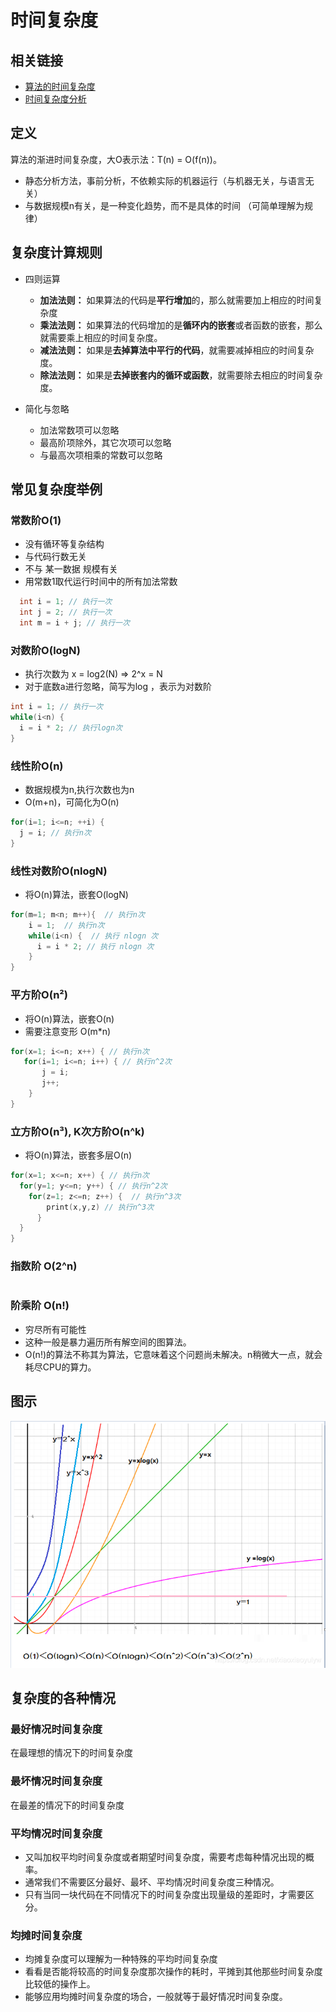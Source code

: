 # 时间复杂度

## 相关链接

- [算法的时间复杂度](https://zhuanlan.zhihu.com/p/50479555)
- [时间复杂度分析](https://zhuanlan.zhihu.com/p/361636579)

## 定义

算法的渐进时间复杂度，大O表示法：T(n) = O(f(n))。

  - 静态分析方法，事前分析，不依赖实际的机器运行（与机器无关，与语言无关）
  - 与数据规模n有关，是一种变化趋势，而不是具体的时间 （可简单理解为规律）

## 复杂度计算规则

- 四则运算
  - **加法法则：** 如果算法的代码是**平行增加**的，那么就需要加上相应的时间复杂度
  - **乘法法则：** 如果算法的代码增加的是**循环内的嵌套**或者函数的嵌套，那么就需要乘上相应的时间复杂度。
  - **减法法则：** 如果是**去掉算法中平行的代码**，就需要减掉相应的时间复杂度。
  - **除法法则：** 如果是**去掉嵌套内的循环或函数**，就需要除去相应的时间复杂度。

- 简化与忽略
  - 加法常数项可以忽略
  - 最高阶项除外，其它次项可以忽略
  - 与最高次项相乘的常数可以忽略

## 常见复杂度举例

### 常数阶O(1)

- 没有循环等复杂结构
- 与代码行数无关
- 不与 某一数据 规模有关
- 用常数1取代运行时间中的所有加法常数

```c
  int i = 1; // 执行一次
  int j = 2; // 执行一次
  int m = i + j; // 执行一次
```

### 对数阶O(logN)

- 执行次数为 x = log2(N) => 2^x = N
- 对于底数a进行忽略，简写为log ，表示为对数阶

```c
int i = 1; // 执行一次
while(i<n) {
  i = i * 2; // 执行logn次
}
```

### 线性阶O(n)

- 数据规模为n,执行次数也为n
- O(m+n)，可简化为O(n)

```c
for(i=1; i<=n; ++i) {
  j = i; // 执行n次
}
```

### 线性对数阶O(nlogN)

- 将O(n)算法，嵌套O(logN)

```c
for(m=1; m<n; m++){  // 执行n次
    i = 1;  // 执行n次
    while(i<n) {  // 执行 nlogn 次
      i = i * 2; // 执行 nlogn 次
    }
}
```

### 平方阶O(n²)

- 将O(n)算法，嵌套O(n)
- 需要注意变形 O(m*n)

```c
for(x=1; i<=n; x++) { // 执行n次
   for(i=1; i<=n; i++) { // 执行n^2次
       j = i;
       j++;
    }
}
```

### 立方阶O(n³), K次方阶O(n^k)

- 将O(n)算法，嵌套多层O(n)

```c
for(x=1; x<=n; x++) { // 执行n次
  for(y=1; y<=n; y++) { // 执行n^2次
    for(z=1; z<=n; z++) {  // 执行n^3次
        print(x,y,z) // 执行n^3次
      }
  }
}
```

### 指数阶 O(2^n)

```c
```

### 阶乘阶 O(n!)

- 穷尽所有可能性
- 这种一般是暴力遍历所有解空间的图算法。
- O(n!)的算法不称其为算法，它意味着这个问题尚未解决。n稍微大一点，就会耗尽CPU的算力。

## 图示

![算法复杂度趋势图](./images/img-1.png)

## 复杂度的各种情况

### 最好情况时间复杂度

在最理想的情况下的时间复杂度

### 最坏情况时间复杂度

在最差的情况下的时间复杂度

### 平均情况时间复杂度

- 又叫加权平均时间复杂度或者期望时间复杂度，需要考虑每种情况出现的概率。
- 通常我们不需要区分最好、最坏、平均情况时间复杂度三种情况。
- 只有当同一块代码在不同情况下的时间复杂度出现量级的差距时，才需要区分。

### 均摊时间复杂度

- 均摊复杂度可以理解为一种特殊的平均时间复杂度
- 看看是否能将较高的时间复杂度那次操作的耗时，平摊到其他那些时间复杂度比较低的操作上。
- 能够应用均摊时间复杂度的场合，一般就等于最好情况时间复杂度。
